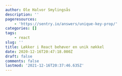 ```yaml
---
author: Ole Halvor Smylingsås
description: ''
pageresources:
    - 'https://sentry.io/answers/unique-key-prop/'
categories: []
tags:
    - react
slug: ''
title: Løkker i React behøver en unik nøkkel
date: 2020-12-16T20:47:18.000Z
draft: false
comments: false
lastmod: '2021-12-16T20:37:46.635Z'
---
```


<!--more-->
